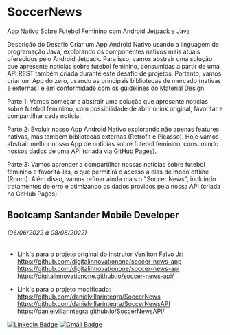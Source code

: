 # SoccerNews
App Nativo Sobre Futebol Feminino com Android Jetpack e Java

Descrição do Desafio
Criar um App Android Nativo usando a linguagem de programação Java, explorando os componentes nativos mais atuais oferecidos pelo Android Jetpack. Para isso, vamos abstrair uma solução que apresente notícias sobre futebol feminino, consumidas a partir de uma API REST também criada durante este desafio de projetos. Portanto, vamos criar um App do zero, usando as principais bibliotecas de mercado (nativas e externas) e  em conformidade com os guidelines do Material Design.

Parte 1: Vamos começar a abstrair uma solução que apresente notícias sobre futebol feminimo, com possibilidade de abrir o link original, favoritar e compartilhar cada notícia.

Parte 2: Evoluir nosso App Android Nativo explorando não apenas features nativas, mas também bibliotecas externas (Retrofit e Picasso). Hoje vamos abstrair melhor nosso App de notícias sobre futebol feminino, consumindo nossos dados de uma API (criada via GitHub Pages).

Parte 3: Vamos aprender a compartilhar nossas notícias sobre futebol feminino e favoritá-las, o que permitirá o acesso a elas de modo offline (Room). Além disso, vamos refinar ainda mais o "Soccer News", incluindo tratamentos de erro e otimizando os dados providos pela nossa API (criada no GitHub Pages).

## Bootcamp Santander Mobile Developer 

###### (06/06/2022 à 08/08/2022) 

- Link´s para o projeto original do instrutor Venilton Falvo Jr: 
  https://github.com/digitalinnovationone/soccer-news-app
  https://github.com/digitalinnovationone/soccer-news-api
  https://digitalinnovationone.github.io/soccer-news-api/

- Link´s para o projeto modificado: 
  https://github.com/danielvillarintegra/SoccerNews
  https://github.com/danielvillarintegra/SoccerNewsAPI 
  https://danielvillarintegra.github.io/SoccerNewsAPI/

[![Linkedin Badge](https://img.shields.io/badge/-Daniel_Villar-blue?style=flat-square&logo=Linkedin&logoColor=white&link=linkedin.com/in/daniel-villar-integra)](linkedin.com/in/daniel-villar-integra)   [![Gmail Badge](https://img.shields.io/badge/-danielvillarintegra@gmail.com-c14438?style=flat-square&logo=Gmail&logoColor=white&link=mailto:danielvillarintegra@gmail.com)](mailto:danielvillarintegra@gmail.com)
